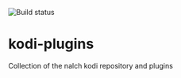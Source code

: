 ![Build status](https://travis-ci.org/nalch/kodi-plugins.svg?branch=master)
# kodi-plugins
Collection of the nalch kodi repository and plugins
